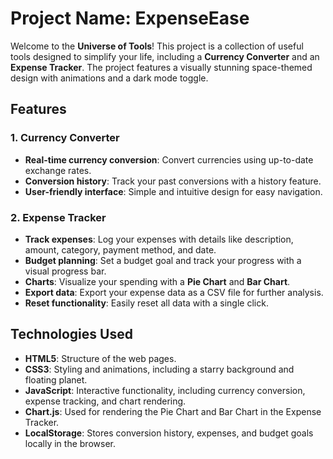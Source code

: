 # Project Name: ExpenseEase


Welcome to the **Universe of Tools**! This project is a collection of useful tools designed to simplify your life, including a **Currency Converter** and an **Expense Tracker**. The project features a visually stunning space-themed design with animations and a dark mode toggle.

## Features

### 1. Currency Converter
- **Real-time currency conversion**: Convert currencies using up-to-date exchange rates.
- **Conversion history**: Track your past conversions with a history feature.
- **User-friendly interface**: Simple and intuitive design for easy navigation.

### 2. Expense Tracker
- **Track expenses**: Log your expenses with details like description, amount, category, payment method, and date.
- **Budget planning**: Set a budget goal and track your progress with a visual progress bar.
- **Charts**: Visualize your spending with a **Pie Chart** and **Bar Chart**.
- **Export data**: Export your expense data as a CSV file for further analysis.
- **Reset functionality**: Easily reset all data with a single click.

## Technologies Used
- **HTML5**: Structure of the web pages.
- **CSS3**: Styling and animations, including a starry background and floating planet.
- **JavaScript**: Interactive functionality, including currency conversion, expense tracking, and chart rendering.
- **Chart.js**: Used for rendering the Pie Chart and Bar Chart in the Expense Tracker.
- **LocalStorage**: Stores conversion history, expenses, and budget goals locally in the browser.
